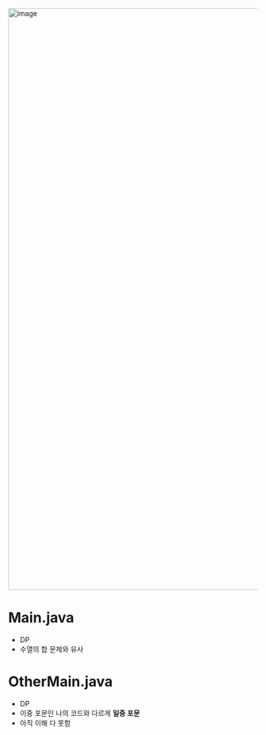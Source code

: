 <img width="1174" alt="image" src="https://user-images.githubusercontent.com/48542327/91552665-24693780-e967-11ea-853b-55dd90f3c8fa.png">

# Main.java
* DP
* 수열의 합 문제와 유사
# OtherMain.java
* DP
* 이중 포문인 나의 코드와 다르게 **일중 포문**
* 아직 이해 다 못함

